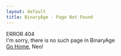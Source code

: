 ```yaml
---
layout: default
title: BinaryAge - Page Not Found
---
```


<div id="main-about">
    <div class="container">
        <div class="image404"></div>
        <div class="error404">ERROR 404</div>
        <div class="desc404">I'm sorry, there is no such page in BinaryAge</div>
        <div class="home404"><a href="/">Go Home</a>, Neo!</div>
    </div>
</div>